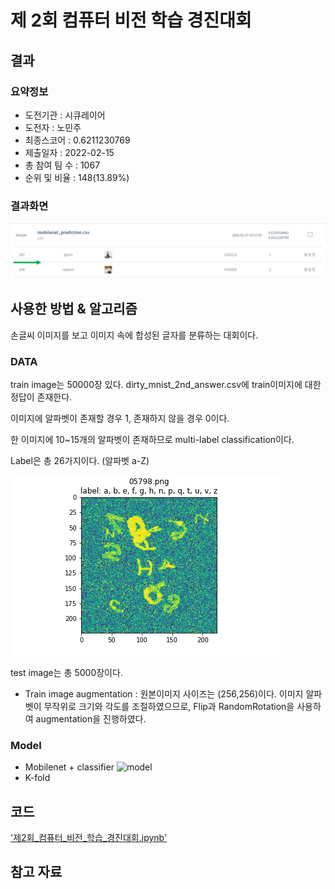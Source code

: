 # 제 2회 컴퓨터 비전 학습 경진대회

## 결과

### 요약정보

- 도전기관 : 시큐레이어
- 도전자 : 노민주
- 최종스코어 : 0.6211230769
- 제출일자 : 2022-02-15
- 총 참여 팀 수 : 1067
- 순위 및 비율 : 148(13.89%)

### 결과화면

![leaderboard](./img/leaderboard.png)

## 사용한 방법 & 알고리즘

손글씨 이미지를 보고 이미지 속에 합성된 글자를 분류하는 대회이다.

### DATA

train image는 50000장 있다. dirty_mnist_2nd_answer.csv에 train이미지에 대한 정답이 존재한다. 

이미지에 알파벳이 존재할 경우 1, 존재하지 않을 경우 0이다.

한 이미지에 10~15개의 알파벳이 존재하므로 multi-label classification이다.

Label은 총 26가지이다. (알파벳 a-Z)

![train_data_example](./img/train_example.png)

test image는 총 5000장이다.

- Train image augmentation : 원본이미지 사이즈는 (256,256)이다. 이미지 알파벳이 무작위로 크기와 각도를 조절하였으므로, Flip과 RandomRotation을 사용하여 augmentation을 진행하였다.

### Model
- Mobilenet + classifier
![model](./img/model.)
- K-fold



## 코드
['제2회_컴퓨터_비전_학습_경진대회.ipynb'](./제2회_컴퓨터_비전_학습_경진대회.ipynb)

## 참고 자료
